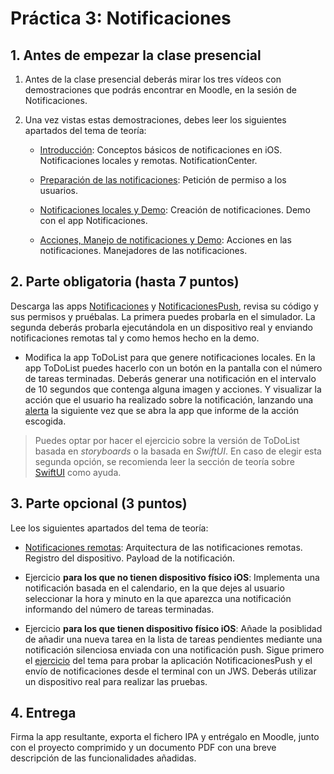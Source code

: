 # Práctica 3: Notificaciones 

## 1. Antes de empezar la clase presencial

1. Antes de la clase presencial deberás mirar los tres vídeos con
   demostraciones que podrás encontrar en Moodle, en la sesión de Notificaciones.

2. Una vez vistas estas demostraciones, debes leer los siguientes
apartados del tema de teoría:

    - [Introducción](https://malozano.github.io/apuntes-spm-ios/teoria/notificaciones/notificaciones.html#introduccion):
      Conceptos básicos de notificaciones en iOS. Notificaciones
      locales y remotas. NotificationCenter.

    - [Preparación de las notificaciones](https://malozano.github.io/apuntes-spm-ios/teoria/notificaciones/notificaciones.html#preparacion-de-las-notificaciones):
  Petición de permiso a los usuarios.
  
    - [Notificaciones
  locales y Demo](https://malozano.github.io/apuntes-spm-ios/teoria/notificaciones/notificaciones.html#notificaciones-locales_1):
  Creación de notificaciones. Demo con el app Notificaciones.

    - [Acciones, Manejo de notificaciones y
      Demo](https://malozano.github.io/apuntes-spm-ios/teoria/notificaciones/notificaciones.html#acciones):
      Acciones en las notificaciones. Manejadores de las notificaciones.

## 2. Parte obligatoria (hasta 7 puntos) ##

Descarga las apps [Notificaciones](https://github.com/malozano/apuntes-spm-ios/raw/master/apps/Notificaciones.zip)
y [NotificacionesPush](https://github.com/malozano/apuntes-spm-ios/raw/master/apps/NotificacionesPush.zip),
   revisa su código y sus permisos y pruébalas. La primera puedes probarla en el
   simulador. La segunda deberás probarla ejecutándola en un
   dispositivo real y enviando notificaciones remotas tal y como hemos
   hecho en la demo.

- Modifica la app ToDoList para que genere notificaciones locales. En
  la app ToDoList puedes hacerlo con un botón en la pantalla con el
  número de tareas terminadas. Deberás generar una notificación en el
  intervalo de 10 segundos que contenga alguna imagen y acciones. Y
  visualizar la acción que el usuario ha realizado sobre la
  notificación, lanzando una
  [alerta](https://developer.apple.com/reference/uikit/uialertcontroller)
  la siguiente vez que se abra la app que informe de la acción
  escogida.

> Puedes optar por hacer el ejercicio sobre la versión de ToDoList basada en _storyboards_ o la basada en _SwiftUI_. En caso de elegir esta segunda opción, se recomienda leer la sección de teoría sobre [SwiftUI](https://malozano.github.io/apuntes-spm-ios/teoria/swiftui/swiftui.html) como ayuda.
  
## 3. Parte opcional (3 puntos) ##

Lee los siguientes apartados del tema de teoría:

- [Notificaciones
  remotas](https://malozano.github.io/apuntes-spm-ios/teoria/notificaciones/notificaciones.html#notificaciones-remotas-push):
  Arquitectura de las notificaciones remotas. Registro del
  dispositivo. Payload de la notificación.

- Ejercicio **para los que no tienen dispositivo físico iOS**: Implementa una notificación basada en el
  calendario, en la que dejes al usuario seleccionar la
  hora y minuto en la que aparezca una notificación informando del
  número de tareas terminadas.
  
- Ejercicio **para los que tienen dispositivo físico iOS**: Añade la
  posiblidad de añadir una nueva tarea en la lista de tareas
  pendientes mediante una notificación silenciosa enviada con una
  notificación push. Sigue primero el
  [ejercicio](https://malozano.github.io/apuntes-spm-ios/teoria/notificaciones/notificaciones.html#ejercicio)
  del tema para probar la aplicación NotificacionesPush y el envío de
  notificaciones desde el terminal con un JWS. Deberás utilizar un
  dispositivo real para realizar las pruebas.

## 4. Entrega ##

Firma la app resultante, exporta el fichero IPA y entrégalo en
Moodle, junto con el proyecto comprimido y un documento PDF con una
breve descripción de las funcionalidades añadidas.

